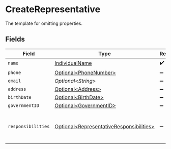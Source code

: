 # CreateRepresentative

The template for omitting properties.


## Fields

| Field                                                                                                  | Type                                                                                                   | Required                                                                                               | Description                                                                                            | Example                                                                                                |
| ------------------------------------------------------------------------------------------------------ | ------------------------------------------------------------------------------------------------------ | ------------------------------------------------------------------------------------------------------ | ------------------------------------------------------------------------------------------------------ | ------------------------------------------------------------------------------------------------------ |
| `name`                                                                                                 | [IndividualName](../../models/components/IndividualName.md)                                            | :heavy_check_mark:                                                                                     | N/A                                                                                                    |                                                                                                        |
| `phone`                                                                                                | [Optional\<PhoneNumber>](../../models/components/PhoneNumber.md)                                       | :heavy_minus_sign:                                                                                     | N/A                                                                                                    |                                                                                                        |
| `email`                                                                                                | *Optional\<String>*                                                                                    | :heavy_minus_sign:                                                                                     | N/A                                                                                                    | jordan.lee@classbooker.dev                                                                             |
| `address`                                                                                              | [Optional\<Address>](../../models/components/Address.md)                                               | :heavy_minus_sign:                                                                                     | N/A                                                                                                    |                                                                                                        |
| `birthDate`                                                                                            | [Optional\<BirthDate>](../../models/components/BirthDate.md)                                           | :heavy_minus_sign:                                                                                     | N/A                                                                                                    |                                                                                                        |
| `governmentID`                                                                                         | [Optional\<GovernmentID>](../../models/components/GovernmentID.md)                                     | :heavy_minus_sign:                                                                                     | N/A                                                                                                    |                                                                                                        |
| `responsibilities`                                                                                     | [Optional\<RepresentativeResponsibilities>](../../models/components/RepresentativeResponsibilities.md) | :heavy_minus_sign:                                                                                     | Describes the job responsibilities of a business representative.                                       |                                                                                                        |